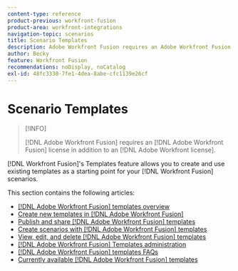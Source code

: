 ```yaml
---
content-type: reference
product-previous: workfront-fusion
product-area: workfront-integrations
navigation-topic: scenarios
title: Scenario Templates
description: Adobe Workfront Fusion requires an Adobe Workfront Fusion license in addition to an Adobe Workfront license.
author: Becky
feature: Workfront Fusion
recommendations: noDisplay, noCatalog
exl-id: 48fc3330-7fe1-4dea-8abe-cfc1139e26cf
---
```

# Scenario Templates

>[!INFO]
>
>[!DNL Adobe Workfront Fusion] requires an [!DNL Adobe Workfront Fusion] license in addition to an [!DNL Adobe Workfront license].

[!DNL Workfront Fusion]'s Templates feature allows you to create and use existing templates as a starting point for your [!DNL Workfront Fusion] scenarios.

This section contains the following articles:

* [[!DNL Adobe Workfront Fusion] templates overview](/help/quicksilver/workfront-fusion/scenarios/templates/fusion-templates-overview.md)
* [Create new templates in [!DNL Adobe Workfront Fusion]](../../../workfront-fusion/scenarios/templates/create-new-fusion-templates.md) 
* [Publish and share [!DNL Adobe Workfront Fusion] templates](../../../workfront-fusion/scenarios/templates/publish-and-share-fusion-templates.md) 
* [Create scenarios with [!DNL Adobe Workfront Fusion] templates](../../../workfront-fusion/scenarios/templates/create-scenarios-with-fusion-templates.md) 
* [View, edit, and delete [!DNL Adobe Workfront Fusion] templates](../../../workfront-fusion/scenarios/templates/view-edit-and-delete-fusion-templates.md) 
* [[!DNL Adobe Workfront Fusion] Templates administration](../../../workfront-fusion/scenarios/templates/fusion-templates-adminstration.md) 
* [[!DNL Adobe Workfront Fusion] templates FAQs](../../../workfront-fusion/scenarios/templates/fusion-templates-faqs.md)
* [Currently available [!DNL Adobe Workfront Fusion] templates](../../../workfront-fusion/scenarios/templates/currently-available-fusion-templates.md)
